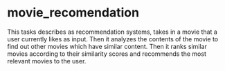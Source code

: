 # movie_recomendation
This tasks describes as recommendation systems, takes in a movie that a user currently likes as input. Then it analyzes the contents of the movie to find out other movies which have similar content. Then it ranks similar movies according to their similarity scores and recommends the most relevant movies to the user.
